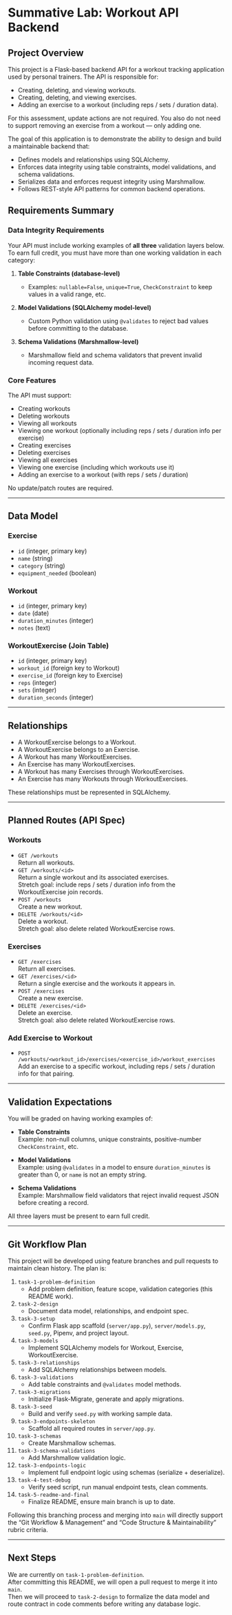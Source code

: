 # Summative Lab: Workout API Backend

## Project Overview
This project is a Flask-based backend API for a workout tracking application used by personal trainers. The API is responsible for:
- Creating, deleting, and viewing workouts.
- Creating, deleting, and viewing exercises.
- Adding an exercise to a workout (including reps / sets / duration data).

For this assessment, update actions are not required. You also do not need to support removing an exercise from a workout — only adding one.

The goal of this application is to demonstrate the ability to design and build a maintainable backend that:
- Defines models and relationships using SQLAlchemy.
- Enforces data integrity using table constraints, model validations, and schema validations.
- Serializes data and enforces request integrity using Marshmallow.
- Follows REST-style API patterns for common backend operations.

## Requirements Summary

### Data Integrity Requirements
Your API must include working examples of **all three** validation layers below. To earn full credit, you must have more than one working validation in each category:

1. **Table Constraints (database-level)**
   - Examples: `nullable=False`, `unique=True`, `CheckConstraint` to keep values in a valid range, etc.

2. **Model Validations (SQLAlchemy model-level)**
   - Custom Python validation using `@validates` to reject bad values before committing to the database.

3. **Schema Validations (Marshmallow-level)**
   - Marshmallow field and schema validators that prevent invalid incoming request data.

### Core Features
The API must support:
- Creating workouts
- Deleting workouts
- Viewing all workouts
- Viewing one workout (optionally including reps / sets / duration info per exercise)
- Creating exercises
- Deleting exercises
- Viewing all exercises
- Viewing one exercise (including which workouts use it)
- Adding an exercise to a workout (with reps / sets / duration)

No update/patch routes are required.

---

## Data Model

### Exercise
- `id` (integer, primary key)
- `name` (string)
- `category` (string)
- `equipment_needed` (boolean)

### Workout
- `id` (integer, primary key)
- `date` (date)
- `duration_minutes` (integer)
- `notes` (text)

### WorkoutExercise (Join Table)
- `id` (integer, primary key)
- `workout_id` (foreign key to Workout)
- `exercise_id` (foreign key to Exercise)
- `reps` (integer)
- `sets` (integer)
- `duration_seconds` (integer)

---

## Relationships

- A WorkoutExercise belongs to a Workout.
- A WorkoutExercise belongs to an Exercise.
- A Workout has many WorkoutExercises.
- An Exercise has many WorkoutExercises.
- A Workout has many Exercises through WorkoutExercises.
- An Exercise has many Workouts through WorkoutExercises.

These relationships must be represented in SQLAlchemy.

---

## Planned Routes (API Spec)

### Workouts
- `GET /workouts`  
  Return all workouts.
- `GET /workouts/<id>`  
  Return a single workout and its associated exercises.  
  Stretch goal: include reps / sets / duration info from the WorkoutExercise join records.
- `POST /workouts`  
  Create a new workout.
- `DELETE /workouts/<id>`  
  Delete a workout.  
  Stretch goal: also delete related WorkoutExercise rows.

### Exercises
- `GET /exercises`  
  Return all exercises.
- `GET /exercises/<id>`  
  Return a single exercise and the workouts it appears in.
- `POST /exercises`  
  Create a new exercise.
- `DELETE /exercises/<id>`  
  Delete an exercise.  
  Stretch goal: also delete related WorkoutExercise rows.

### Add Exercise to Workout
- `POST /workouts/<workout_id>/exercises/<exercise_id>/workout_exercises`  
  Add an exercise to a specific workout, including reps / sets / duration info for that pairing.

---

## Validation Expectations

You will be graded on having working examples of:
- **Table Constraints**  
  Example: non-null columns, unique constraints, positive-number `CheckConstraint`, etc.

- **Model Validations**  
  Example: using `@validates` in a model to ensure `duration_minutes` is greater than 0, or `name` is not an empty string.

- **Schema Validations**  
  Example: Marshmallow field validators that reject invalid request JSON before creating a record.

All three layers must be present to earn full credit.

---

## Git Workflow Plan

This project will be developed using feature branches and pull requests to maintain clean history. The plan is:

1. `task-1-problem-definition`  
   - Add problem definition, feature scope, validation categories (this README work).
2. `task-2-design`  
   - Document data model, relationships, and endpoint spec.
3. `task-3-setup`  
   - Confirm Flask app scaffold (`server/app.py`), `server/models.py`, `seed.py`, Pipenv, and project layout.
4. `task-3-models`  
   - Implement SQLAlchemy models for Workout, Exercise, WorkoutExercise.
5. `task-3-relationships`  
   - Add SQLAlchemy relationships between models.
6. `task-3-validations`  
   - Add table constraints and `@validates` model methods.
7. `task-3-migrations`  
   - Initialize Flask-Migrate, generate and apply migrations.
8. `task-3-seed`  
   - Build and verify `seed.py` with working sample data.
9. `task-3-endpoints-skeleton`  
   - Scaffold all required routes in `server/app.py`.
10. `task-3-schemas`  
    - Create Marshmallow schemas.
11. `task-3-schema-validations`  
    - Add Marshmallow validation logic.
12. `task-3-endpoints-logic`  
    - Implement full endpoint logic using schemas (serialize + deserialize).
13. `task-4-test-debug`  
    - Verify seed script, run manual endpoint tests, clean comments.
14. `task-5-readme-and-final`  
    - Finalize README, ensure main branch is up to date.

Following this branching process and merging into `main` will directly support the “Git Workflow & Management” and “Code Structure & Maintainability” rubric criteria.

---

## Next Steps

We are currently on `task-1-problem-definition`.  
After committing this README, we will open a pull request to merge it into `main`.  
Then we will proceed to `task-2-design` to formalize the data model and route contract in code comments before writing any database logic.

